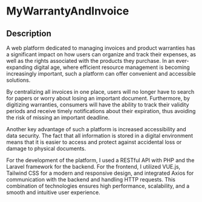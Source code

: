 # MyWarrantyAndInvoice

## Description

A web platform dedicated to managing invoices and product warranties has a significant impact on how users can organize and track their expenses, as well as the rights associated with the products they purchase. In an ever-expanding digital age, where efficient resource management is becoming increasingly important, such a platform can offer convenient and accessible solutions.

By centralizing all invoices in one place, users will no longer have to search for papers or worry about losing an important document. Furthermore, by digitizing warranties, consumers will have the ability to track their validity periods and receive timely notifications about their expiration, thus avoiding the risk of missing an important deadline.

Another key advantage of such a platform is increased accessibility and data security. The fact that all information is stored in a digital environment means that it is easier to access and protect against accidental loss or damage to physical documents.

For the development of the platform, I used a RESTful API with PHP and the Laravel framework for the backend. For the frontend, I utilized VUE.js, Tailwind CSS for a modern and responsive design, and integrated Axios for communication with the backend and handling HTTP requests. This combination of technologies ensures high performance, scalability, and a smooth and intuitive user experience.
